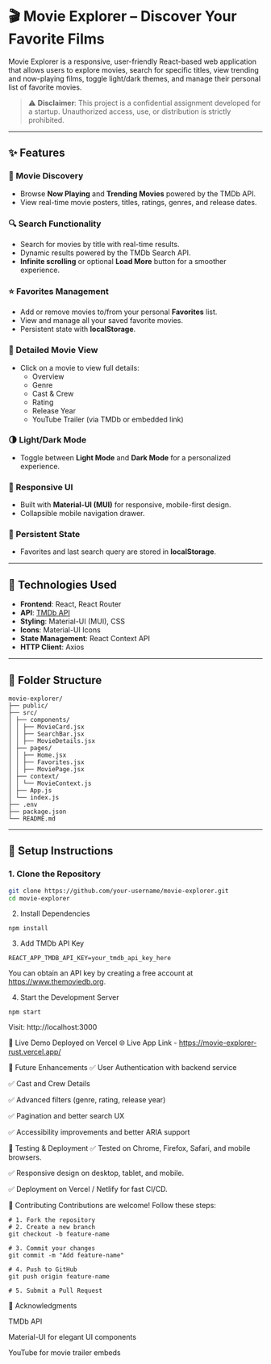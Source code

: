 # 🎬 Movie Explorer – Discover Your Favorite Films

Movie Explorer is a responsive, user-friendly React-based web application that allows users to explore movies, search for specific titles, view trending and now-playing films, toggle light/dark themes, and manage their personal list of favorite movies.

> ⚠️ **Disclaimer**: This project is a confidential assignment developed for a startup. Unauthorized access, use, or distribution is strictly prohibited.

---

## ✨ Features

### 🎥 Movie Discovery
- Browse **Now Playing** and **Trending Movies** powered by the TMDb API.
- View real-time movie posters, titles, ratings, genres, and release dates.

### 🔍 Search Functionality
- Search for movies by title with real-time results.
- Dynamic results powered by the TMDb Search API.
- **Infinite scrolling** or optional **Load More** button for a smoother experience.

### ⭐ Favorites Management
- Add or remove movies to/from your personal **Favorites** list.
- View and manage all your saved favorite movies.
- Persistent state with **localStorage**.

### 📃 Detailed Movie View
- Click on a movie to view full details:
  - Overview
  - Genre
  - Cast & Crew
  - Rating
  - Release Year
  - YouTube Trailer (via TMDb or embedded link)

### 🌗 Light/Dark Mode
- Toggle between **Light Mode** and **Dark Mode** for a personalized experience.

### 📱 Responsive UI
- Built with **Material-UI (MUI)** for responsive, mobile-first design.
- Collapsible mobile navigation drawer.

### 💾 Persistent State
- Favorites and last search query are stored in **localStorage**.

---

## 🔧 Technologies Used

- **Frontend**: React, React Router
- **API**: [TMDb API](https://developers.themoviedb.org/3)
- **Styling**: Material-UI (MUI), CSS
- **Icons**: Material-UI Icons
- **State Management**: React Context API
- **HTTP Client**: Axios

---

## 📁 Folder Structure

```
movie-explorer/
├── public/
├── src/
│ ├── components/
│ │ ├── MovieCard.jsx
│ │ ├── SearchBar.jsx
│ │ ├── MovieDetails.jsx
│ ├── pages/
│ │ ├── Home.jsx
│ │ ├── Favorites.jsx
│ │ ├── MoviePage.jsx
│ ├── context/
│ │ └── MovieContext.js
│ ├── App.js
│ └── index.js
├── .env
├── package.json
└── README.md

```
---

## 🚀 Setup Instructions

### 1. Clone the Repository

```bash
git clone https://github.com/your-username/movie-explorer.git
cd movie-explorer

```
2. Install Dependencies
```
npm install 
```
3. Add TMDb API Key
```
REACT_APP_TMDB_API_KEY=your_tmdb_api_key_here
```
You can obtain an API key by creating a free account at https://www.themoviedb.org.

4. Start the Development Server
```
npm start
```
Visit: http://localhost:3000

🔗 Live Demo
Deployed on Vercel
🌐 Live App Link - https://movie-explorer-rust.vercel.app/

🎯 Future Enhancements
✅ User Authentication with backend service

✅ Cast and Crew Details

✅ Advanced filters (genre, rating, release year)

✅ Pagination and better search UX

✅ Accessibility improvements and better ARIA support

🧪 Testing & Deployment
✅ Tested on Chrome, Firefox, Safari, and mobile browsers.

✅ Responsive design on desktop, tablet, and mobile.

✅ Deployment on Vercel / Netlify for fast CI/CD.

🤝 Contributing
Contributions are welcome!
Follow these steps:
```
# 1. Fork the repository
# 2. Create a new branch
git checkout -b feature-name

# 3. Commit your changes
git commit -m "Add feature-name"

# 4. Push to GitHub
git push origin feature-name

# 5. Submit a Pull Request
```
🙏 Acknowledgments

TMDb API

Material-UI for elegant UI components

YouTube for movie trailer embeds


